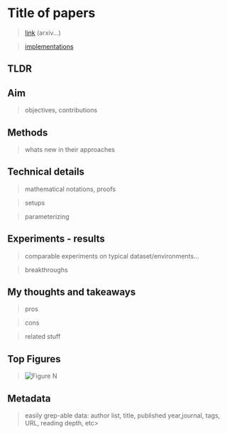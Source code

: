 # Title of papers

> [link]() (arxiv...)

> [implementations]()

## TLDR

## Aim

> objectives, contributions

## Methods

> whats new in their approaches

## Technical details

> mathematical notations, proofs

> setups

> parameterizing

## Experiments - results

> comparable experiments on typical dataset/environments...

> breakthroughs

## My thoughts and takeaways

> pros

> cons

> related stuff

## Top Figures

> ![Figure N](../Ressources/Abc/FigN.png "")

## Metadata

> easily grep-able data: author list, title, published year,journal, tags, URL, reading depth, etc>

